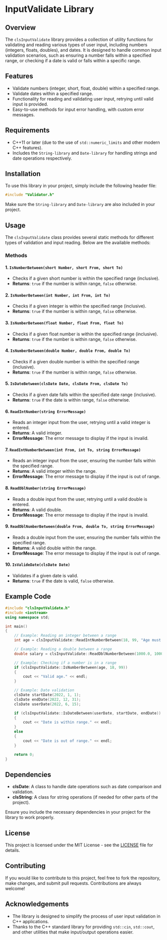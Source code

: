 # InputValidate Library

## Overview

The `clsInputValidate` library provides a collection of utility functions for validating and reading various types of user input, including numbers (integers, floats, doubles), and dates. It is designed to handle common input validation scenarios, such as ensuring a number falls within a specified range, or checking if a date is valid or falls within a specific range.

## Features

- Validate numbers (integer, short, float, double) within a specified range.
- Validate dates within a specified range.
- Functionality for reading and validating user input, retrying until valid input is provided.
- Easy-to-use methods for input error handling, with custom error messages.

## Requirements

- C++11 or later (due to the use of `std::numeric_limits` and other modern C++ features).
- Includes the `String-library` and `Date-library` for handling strings and date operations respectively.

## Installation

To use this library in your project, simply include the following header file:

```cpp
#include "Validator.h"
```

Make sure the `String-library` and `Date-library` are also included in your project.

## Usage

The `clsInputValidate` class provides several static methods for different types of validation and input reading. Below are the available methods:

### Methods

#### 1. `IsNumberBetween(short Number, short From, short To)`
- Checks if a given short number is within the specified range (inclusive).
- **Returns**: `true` if the number is within range, `false` otherwise.

#### 2. `IsNumberBetween(int Number, int From, int To)`
- Checks if a given integer is within the specified range (inclusive).
- **Returns**: `true` if the number is within range, `false` otherwise.

#### 3. `IsNumberBetween(float Number, float From, float To)`
- Checks if a given float number is within the specified range (inclusive).
- **Returns**: `true` if the number is within range, `false` otherwise.

#### 4. `IsNumberBetween(double Number, double From, double To)`
- Checks if a given double number is within the specified range (inclusive).
- **Returns**: `true` if the number is within range, `false` otherwise.

#### 5. `IsDateBetween(clsDate Date, clsDate From, clsDate To)`
- Checks if a given date falls within the specified date range (inclusive).
- **Returns**: `true` if the date is within range, `false` otherwise.

#### 6. `ReadIntNumber(string ErrorMessage)`
- Reads an integer input from the user, retrying until a valid integer is entered.
- **Returns**: A valid integer.
- **ErrorMessage**: The error message to display if the input is invalid.

#### 7. `ReadIntNumberBetween(int From, int To, string ErrorMessage)`
- Reads an integer input from the user, ensuring the number falls within the specified range.
- **Returns**: A valid integer within the range.
- **ErrorMessage**: The error message to display if the input is out of range.

#### 8. `ReadDblNumber(string ErrorMessage)`
- Reads a double input from the user, retrying until a valid double is entered.
- **Returns**: A valid double.
- **ErrorMessage**: The error message to display if the input is invalid.

#### 9. `ReadDblNumberBetween(double From, double To, string ErrorMessage)`
- Reads a double input from the user, ensuring the number falls within the specified range.
- **Returns**: A valid double within the range.
- **ErrorMessage**: The error message to display if the input is out of range.

#### 10. `IsValideDate(clsDate Date)`
- Validates if a given date is valid.
- **Returns**: `true` if the date is valid, `false` otherwise.

## Example Code

```cpp
#include "clsInputValidate.h"
#include <iostream>
using namespace std;

int main()
{
    // Example: Reading an integer between a range
    int age = clsInputValidate::ReadIntNumberBetween(18, 99, "Age must be between 18 and 99, please try again:");

    // Example: Reading a double between a range
    double salary = clsInputValidate::ReadDblNumberBetween(1000.0, 100000.0, "Salary must be between 1000 and 100000, please try again:");

    // Example: Checking if a number is in a range
    if (clsInputValidate::IsNumberBetween(age, 18, 99))
    {
        cout << "Valid age." << endl;
    }

    // Example: Date validation
    clsDate startDate(2022, 1, 1);
    clsDate endDate(2022, 12, 31);
    clsDate userDate(2022, 6, 15);

    if (clsInputValidate::IsDateBetween(userDate, startDate, endDate))
    {
        cout << "Date is within range." << endl;
    }
    else
    {
        cout << "Date is out of range." << endl;
    }

    return 0;
}
```

## Dependencies

- **clsDate**: A class to handle date operations such as date comparison and validation.
- **clsString**: A class for string operations (if needed for other parts of the project).

Ensure you include the necessary dependencies in your project for the library to work properly.

## License

This project is licensed under the MIT License - see the [LICENSE](LICENSE) file for details.

## Contributing

If you would like to contribute to this project, feel free to fork the repository, make changes, and submit pull requests. Contributions are always welcome!

## Acknowledgements

- The library is designed to simplify the process of user input validation in C++ applications.
- Thanks to the C++ standard library for providing `std::cin`, `std::cout`, and other utilities that make input/output operations easier.
